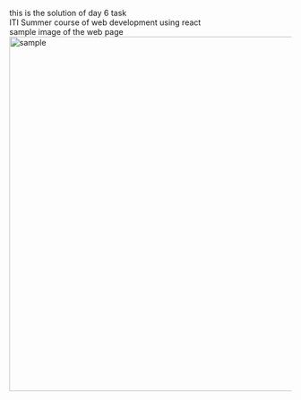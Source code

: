 this is the solution of day 6 task <br/>
ITI Summer course of web development using react <br/>
sample image of the web page <br/>
<img width="1342" height="634" alt="sample" src="https://github.com/user-attachments/assets/d9e9232e-ecbd-40a6-8f84-938cb2fe1758" />
